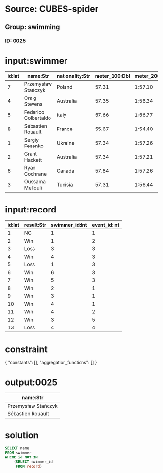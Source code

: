 # Source: CUBES-spider
## Group: swimming
### ID: 0025

# input:swimmer

| id:Int | name:Str | nationality:Str | meter_100:Dbl | meter_200:Str | meter_300:Str | meter_400:Str | meter_500:Str | meter_600:Str | meter_700:Str | time:Str |
|---|---|---|---|---|---|---|---|---|---|---|
| 7 | Przemysław Stańczyk | Poland | 57.31 | 1:57.10 | 2:56.02 | 3:55.36 | 4:54.21 | 5:52.59 | 6:50.91 | 7:47.91 |
| 4 | Craig Stevens | Australia | 57.35 | 1:56.34 | 2:55.90 | 3:55.72 | 4:55.08 | 5:54.45 | 6:52.69 | 7:48.67 |
| 5 | Federico Colbertaldo | Italy | 57.66 | 1:56.77 | 2:56.04 | 3:55.37 | 4:54.48 | 5:53.53 | 6:52.58 | 7:49.98 |
| 8 | Sébastien Rouault | France | 55.67 | 1:54.40 | 2:53.46 | 3:52.93 | 4:52.85 | 5:53.03 | 6:53.34 | 7:52.04 |
| 1 | Sergiy Fesenko | Ukraine | 57.34 | 1:57.26 | 2:57.10 | 3:57.12 | 4:57.03 | 5:56.31 | 6:55.07 | 7:53.43 |
| 2 | Grant Hackett | Australia | 57.34 | 1:57.21 | 2:56.95 | 3:57.00 | 4:56.96 | 5:57.10 | 6:57.44 | 7:55.39 |
| 6 | Ryan Cochrane | Canada | 57.84 | 1:57.26 | 2:56.64 | 3:56.34 | 4:56.15 | 5:56.99 | 6:57.69 | 7:56.56 |
| 3 | Oussama Mellouli | Tunisia | 57.31 | 1:56.44 | 2:55.94 | 3:55.49 | 4:54.19 | 5:52.92 | 6:50.80 | 7:46.95 |

# input:record

| id:Int | result:Str | swimmer_id:Int | event_id:Int |
|---|---|---|---|
| 1 | NC | 1 | 1 |
| 2 | Win | 1 | 2 |
| 3 | Loss | 3 | 3 |
| 4 | Win | 4 | 3 |
| 5 | Loss | 1 | 3 |
| 6 | Win | 6 | 3 |
| 7 | Win | 5 | 3 |
| 8 | Win | 2 | 1 |
| 9 | Win | 3 | 1 |
| 10 | Win | 4 | 1 |
| 11 | Win | 4 | 2 |
| 12 | Win | 3 | 5 |
| 13 | Loss | 4 | 4 |

# constraint

{
  "constants": [],
  "aggregation_functions": []
}

# output:0025

| name:Str |
|---|
| Przemysław Stańczyk |
| Sébastien Rouault |

# solution

```sql
SELECT name
FROM swimmer
WHERE id NOT IN
    (SELECT swimmer_id
     FROM record)
```
